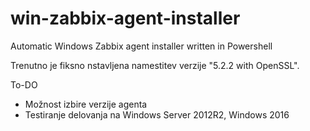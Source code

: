 # win-zabbix-agent-installer
Automatic Windows Zabbix agent installer written in Powershell

Trenutno je fiksno nstavljena namestitev verzije "5.2.2 with OpenSSL".

To-DO
- Možnost izbire verzije agenta
- Testiranje delovanja na Windows Server 2012R2, Windows 2016